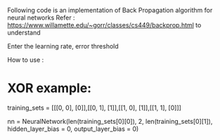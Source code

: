 Following code is an implementation of Back Propagation algorithm for neural networks
Refer : https://www.willamette.edu/~gorr/classes/cs449/backprop.html to understand

Enter the learning rate, error threshold 

How to use :
# XOR example:

training_sets = [[[0, 0], [0]],[[0, 1], [1]],[[1, 0], [1]],[[1, 1], [0]]]

nn = NeuralNetwork(len(training_sets[0][0]), 2, len(training_sets[0][1]), hidden_layer_bias = 0, output_layer_bias = 0)
